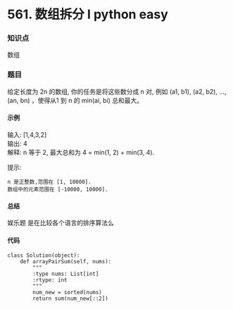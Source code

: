 # 561. 数组拆分 I  python easy

### 知识点

数组

### 题目

给定长度为 2n 的数组, 你的任务是将这些数分成 n 对, 例如 (a1, b1), (a2, b2), ..., (an, bn) ，使得从1 到 n 的 min(ai, bi) 总和最大。

#### 示例 

输入: [1,4,3,2]  
输出: 4  
解释: n 等于 2, 最大总和为 4 = min(1, 2) + min(3, 4).

提示:

    n 是正整数,范围在 [1, 10000].  
    数组中的元素范围在 [-10000, 10000].

#### 总结
娱乐题  是在比较各个语言的排序算法么
	
#### 代码
```
class Solution(object):
    def arrayPairSum(self, nums):
        """
        :type nums: List[int]
        :rtype: int
        """
        num_new = sorted(nums)
        return sum(num_new[::2])
```
